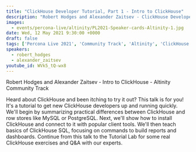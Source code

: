 ```yaml
---
title: "ClickHouse Developer Tutorial, Part 1 - Intro to ClickHouse"
description: "Robert Hodges and Alexander Zaitsev - ClickHouse Developer Tutorial, Part 1 - Intro to ClickHouse"
images:
  - events/percona-live/altinity/PL2021-Speaker-cards-Altinity-1.jpg
date: Wed, 12 May 2021 9:30:00 +0000
draft: false
tags: ['Percona Live 2021', 'Community Track', 'Altinity', 'ClickHouse']
speakers:
  - robert_hodges
  - alexander_zaitsev
youtube_id: WVk5_tQ-wx8
---
```


Robert Hodges and Alexander Zaitsev - Intro to ClickHouse - Altinity Community Track

Heard about ClickHouse and been itching to try it out? This talk is for you! It's a tutorial to get new ClickHouse developers up and running quickly. We'll begin by summarizing practical differences between ClickHouse and row stores like MySQL or PostgreSQL. Next, we'll show how to install ClickHouse and connect to it with popular client tools. We'll then teach basics of ClickHouse SQL, focusing on commands to build reports and dashboards. Continue from this talk to the Tutorial Lab for some real ClickHouse exercises and Q&A with our experts.
